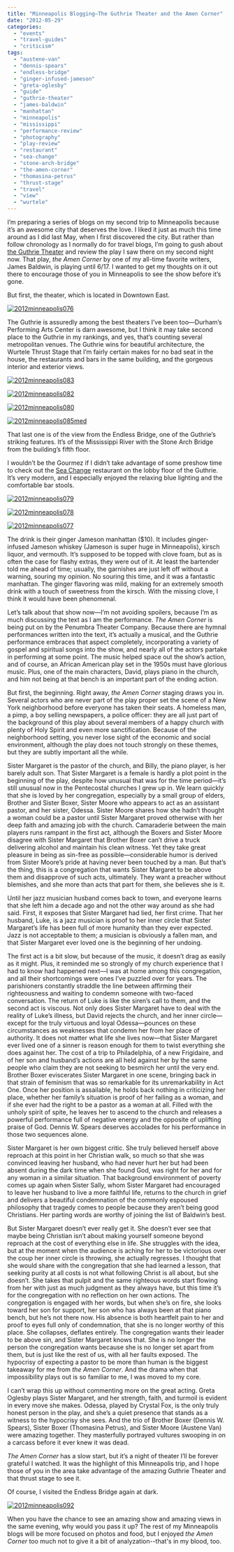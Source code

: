 ```yaml
---
title: "Minneapolis Blogging—The Guthrie Theater and the Amen Corner"
date: "2012-05-29"
categories:
  - "events"
  - "travel-guides"
  - "criticism"
tags:
  - "austene-van"
  - "dennis-spears"
  - "endless-bridge"
  - "ginger-infused-jameson"
  - "greta-oglesby"
  - "guide"
  - "guthrie-theater"
  - "james-baldwin"
  - "manhattan"
  - "minneapolis"
  - "mississippi"
  - "performance-review"
  - "photography"
  - "play-review"
  - "restaurant"
  - "sea-change"
  - "stone-arch-bridge"
  - "the-amen-corner"
  - "thomasina-petrus"
  - "thrust-stage"
  - "travel"
  - "view"
  - "wurtele"
---
```


I’m preparing a series of blogs on my second trip to Minneapolis because it’s an awesome city that deserves the love. I liked it just as much this time around as I did last May, when I first discovered the city. But rather than follow chronology as I normally do for travel blogs, I’m going to gush about [the Guthrie Theater](http://www.guthrietheater.org/) and review the play I saw there on my second night now. That play, _the Amen Corner_ by one of my all-time favorite writers, James Baldwin, is playing until 6/17. I wanted to get my thoughts on it out there to encourage those of you in Minneapolis to see the show before it’s gone.

But first, the theater, which is located in Downtown East.

[![](http://s3.amazonaws.com/thegourmez-wpmedia/2012/05/2012minneapolis076.jpg "2012minneapolis076")](http://s3.amazonaws.com/thegourmez-wpmedia/2012/05/2012minneapolis076.jpg)

The Guthrie is assuredly among the best theaters I’ve been too—Durham’s Performing Arts Center is darn awesome, but I think it may take second place to the Guthrie in my rankings, and yes, that’s counting several metropolitan venues. The Guthrie wins for beautiful architecture, the Wurtele Thrust Stage that I’m fairly certain makes for no bad seat in the house, the restaurants and bars in the same building, and the gorgeous interior and exterior views.

[![](http://s3.amazonaws.com/thegourmez-wpmedia/2012/05/2012minneapolis083.jpg "2012minneapolis083")](http://s3.amazonaws.com/thegourmez-wpmedia/2012/05/2012minneapolis083.jpg)

[![](http://s3.amazonaws.com/thegourmez-wpmedia/2012/05/2012minneapolis082.jpg "2012minneapolis082")](http://s3.amazonaws.com/thegourmez-wpmedia/2012/05/2012minneapolis082.jpg)




<div class="caption">

[![](http://s3.amazonaws.com/thegourmez-wpmedia/2012/05/2012minneapolis080.jpg "2012minneapolis080")](http://s3.amazonaws.com/thegourmez-wpmedia/2012/05/2012minneapolis080.jpg)</div>





<div class="caption">

[![](http://s3.amazonaws.com/thegourmez-wpmedia/2012/05/2012minneapolis085med-1024x229.jpg "2012minneapolis085med")](http://s3.amazonaws.com/thegourmez-wpmedia/2012/05/2012minneapolis085med.jpg)</div>


That last one is of the view from the Endless Bridge, one of the Guthrie’s striking features. It’s of the Mississippi River with the Stone Arch Bridge from the building’s fifth floor.

I wouldn’t be the Gourmez if I didn’t take advantage of some preshow time to check out the [Sea Change](http://seachangempls.com/) restaurant on the lobby floor of the Guthrie. It’s very modern, and I especially enjoyed the relaxing blue lighting and the comfortable bar stools.

[![](http://s3.amazonaws.com/thegourmez-wpmedia/2012/05/2012minneapolis079.jpg "2012minneapolis079")](http://s3.amazonaws.com/thegourmez-wpmedia/2012/05/2012minneapolis079.jpg)

[![](http://s3.amazonaws.com/thegourmez-wpmedia/2012/05/2012minneapolis078.jpg "2012minneapolis078")](http://s3.amazonaws.com/thegourmez-wpmedia/2012/05/2012minneapolis078.jpg)

[![](http://s3.amazonaws.com/thegourmez-wpmedia/2012/05/2012minneapolis077.jpg "2012minneapolis077")](http://s3.amazonaws.com/thegourmez-wpmedia/2012/05/2012minneapolis077.jpg)

The drink is their ginger Jameson manhattan ($10). It includes ginger-infused Jameson whiskey (Jameson is super huge in Minneapolis), kirsch liquor, and vermouth. It’s supposed to be topped with clove foam, but as is often the case for flashy extras, they were out of it. At least the bartender told me ahead of time; usually, the garnishes are just left off without a warning, souring my opinion. No souring this time, and it was a fantastic manhattan. The ginger flavoring was mild, making for an extremely smooth drink with a touch of sweetness from the kirsch. With the missing clove, I think it would have been phenomenal.

Let’s talk about that show now—I’m not avoiding spoilers, because I’m as much discussing the text as I am the performance. _The Amen Corner_ is being put on by the Penumbra Theater Company. Because there are hymnal performances written into the text, it’s actually a musical, and the Guthrie performance embraces that aspect completely, incorporating a variety of gospel and spiritual songs into the show, and nearly all of the actors partake in performing at some point. The music helped space out the show’s action, and of course, an African American play set in the 1950s must have glorious music. Plus, one of the main characters, David, plays piano in the church, and him not being at that bench is an important part of the ending action.

But first, the beginning. Right away, _the Amen Corner_ staging draws you in. Several actors who are never part of the play proper set the scene of a New York neighborhood before everyone has taken their seats. A homeless man, a pimp, a boy selling newspapers, a police officer: they are all just part of the background of this play about several members of a happy church with plenty of Holy Spirit and even more sanctification. Because of the neighborhood setting, you never lose sight of the economic and social environment, although the play does not touch strongly on these themes, but they are subtly important all the while.

Sister Margaret is the pastor of the church, and Billy, the piano player, is her barely adult son. That Sister Margaret is a female is hardly a plot point in the beginning of the play, despite how unusual that was for the time period—it’s still unusual now in the Pentecostal churches I grew up in. We learn quickly that she is loved by her congregation, especially by a small group of elders, Brother and Sister Boxer, Sister Moore who appears to act as an assistant pastor, and her sister, Odessa. Sister Moore shares how she hadn’t thought a woman could be a pastor until Sister Margaret proved otherwise with her deep faith and amazing job with the church. Camaraderie between the main players runs rampant in the first act, although the Boxers and Sister Moore disagree with Sister Margaret that Brother Boxer can’t drive a truck delivering alcohol and maintain his clean witness. Yet they take great pleasure in being as sin-free as possible—considerable humor is derived from Sister Moore’s pride at having never been touched by a man. But that’s the thing, this is a congregation that wants Sister Margaret to be above them and disapprove of such acts, ultimately. They want a preacher without blemishes, and she more than acts that part for them, she believes she is it.

Until her jazz musician husband comes back to town, and everyone learns that she left him a decade ago and not the other way around as she had said. First, it exposes that Sister Margaret had lied, her first crime. That her husband, Luke, is a jazz musician is proof to her inner circle that Sister Margaret’s life has been full of more humanity than they ever expected. Jazz is not acceptable to them; a musician is obviously a fallen man, and that Sister Margaret ever loved one is the beginning of her undoing.

The first act is a bit slow, but because of the music, it doesn’t drag as easily as it might. Plus, it reminded me so strongly of my church experience that I had to know had happened next—I was at home among this congregation, and all their shortcomings were ones I’ve puzzled over for years. The parishioners constantly straddle the line between affirming their righteousness and waiting to condemn someone with two-faced conversation. The return of Luke is like the siren’s call to them, and the second act is viscous. Not only does Sister Margaret have to deal with the reality of Luke’s illness, but David rejects the church, and her inner circle—except for the truly virtuous and loyal Odessa—pounces on these circumstances as weaknesses that condemn her from her place of authority. It does not matter what life she lives now—that Sister Margaret ever lived one of a sinner is reason enough for them to twist everything she does against her. The cost of a trip to Philadelphia, of a new Frigidaire, and of her son and husband’s actions are all held against her by the same people who claim they are not seeking to besmirch her until the very end. Brother Boxer eviscerates Sister Margaret in one scene, bringing back in that strain of feminism that was so remarkable for its unremarkability in Act One. Once her position is assailable, he holds back nothing in criticizing her place, whether her family’s situation is proof of her failing as a woman, and if she ever had the right to be a pastor as a woman at all. Filled with the unholy spirit of spite, he leaves her to ascend to the church and releases a powerful performance full of negative energy and the opposite of uplifting praise of God. Dennis W. Spears deserves accolades for his performance in those two sequences alone.

Sister Margaret is her own biggest critic. She truly believed herself above reproach at this point in her Christian walk, so much so that she was convinced leaving her husband, who had never hurt her but had been absent during the dark time when she found God, was right for her and for any woman in a similar situation. That background environment of poverty comes up again when Sister Sally, whom Sister Margaret had encouraged to leave her husband to live a more faithful life, returns to the church in grief and delivers a beautiful condemnation of the commonly espoused philosophy that tragedy comes to people because they aren’t being good Christians. Her parting words are worthy of joining the list of Baldwin’s best.

But Sister Margaret doesn’t ever really get it. She doesn’t ever see that maybe being Christian isn’t about making yourself someone beyond reproach at the cost of everything else in life. She struggles with the idea, but at the moment when the audience is aching for her to be victorious over the coup her inner circle is throwing, she actually regresses. I thought that she would share with the congregation that she had learned a lesson, that seeking purity at all costs is not what following Christ is all about, but she doesn’t. She takes that pulpit and the same righteous words start flowing from her with just as much judgment as they always have, but this time it’s for the congregation with no reflection on her own actions. The congregation is engaged with her words, but when she’s on fire, she looks toward her son for support, her son who has always been at that piano bench, but he’s not there now. His absence is both heartfelt pain to her and proof to eyes full only of condemnation, that she is no longer worthy of this place. She collapses, deflates entirely. The congregation wants their leader to be above sin, and Sister Margaret knows that. She is no longer the person the congregation wants because she is no longer set apart from them, but is just like the rest of us, with all her faults exposed. The hypocrisy of expecting a pastor to be more than human is the biggest takeaway for me from _the Amen Corner_. And the drama when that impossibility plays out is so familiar to me, I was moved to my core.

I can’t wrap this up without commenting more on the great acting. Greta Oglesby plays Sister Margaret, and her strength, faith, and turmoil is evident in every move she makes. Odessa, played by Crystal Fox, is the only truly honest person in the play, and she’s a quiet presence that stands as a witness to the hypocrisy she sees. And the trio of Brother Boxer (Dennis W. Spears), Sister Boxer (Thomasina Petrus), and Sister Moore (Austene Van) were amazing together. They masterfully portrayed vultures swooping in on a carcass before it ever knew it was dead.

_The Amen Corner_ has a slow start, but it’s a night of theater I’ll be forever grateful I watched. It was the highlight of this Minneapolis trip, and I hope those of you in the area take advantage of the amazing Guthrie Theater and that thrust stage to see it.

Of course, I visited the Endless Bridge again at dark.

[![](http://s3.amazonaws.com/thegourmez-wpmedia/2012/05/2012minneapolis092.jpg "2012minneapolis092")](http://s3.amazonaws.com/thegourmez-wpmedia/2012/05/2012minneapolis092.jpg)

When you have the chance to see an amazing show and amazing views in the same evening, why would you pass it up? The rest of my Minneapolis blogs will be more focused on photos and food, but I enjoyed _the Amen Corner_ too much not to give it a bit of analyzation--that's in my blood, too.
